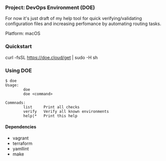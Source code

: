 ### Project: DevOps Environment (DOE)
For now it's just draft of my help tool for quick verifying/validating configuration files and increasing perfomance by automating routing tasks.

Platform: macOS

### Quickstart

curl -fsSL https://doe.cloud/get | sudo -H sh

### Using DOE
    $ doe
    Usage:  
	        doe
            doe <command>

    Commnads:
	        list     Print all checks
	        verify	 Verify all known environments
	        help|*	 Print this help

#### Dependencies
* vagrant
* terraform
* yamllint
* make
